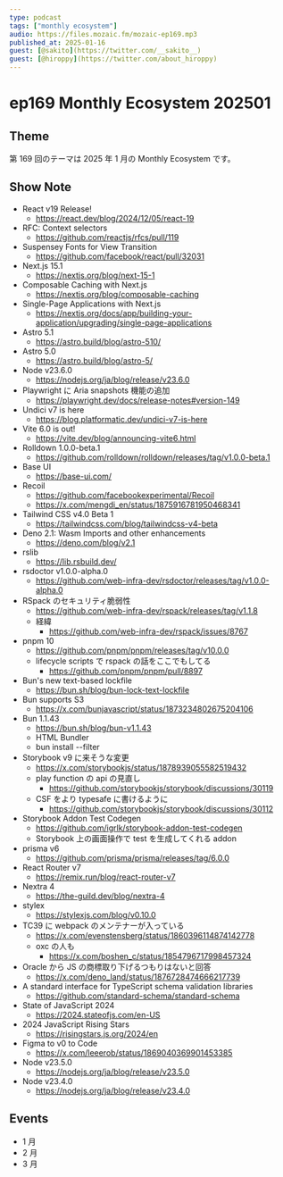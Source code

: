 ```yaml
---
type: podcast
tags: ["monthly ecosystem"]
audio: https://files.mozaic.fm/mozaic-ep169.mp3
published_at: 2025-01-16
guest: [@sakito](https://twitter.com/__sakito__)
guest: [@hiroppy](https://twitter.com/about_hiroppy)
---
```


# ep169 Monthly Ecosystem 202501

## Theme

第 169 回のテーマは 2025 年 1 月の Monthly Ecosystem です。


## Show Note

- React v19 Release!
  - https://react.dev/blog/2024/12/05/react-19
- RFC: Context selectors
  - https://github.com/reactjs/rfcs/pull/119
- Suspensey Fonts for View Transition
  - https://github.com/facebook/react/pull/32031
- Next.js 15.1
  - https://nextjs.org/blog/next-15-1
- Composable Caching with Next.js
  - https://nextjs.org/blog/composable-caching
- Single-Page Applications with Next.js
  - https://nextjs.org/docs/app/building-your-application/upgrading/single-page-applications
- Astro 5.1
  - https://astro.build/blog/astro-510/
- Astro 5.0
  - https://astro.build/blog/astro-5/
- Node v23.6.0
  - https://nodejs.org/ja/blog/release/v23.6.0
- Playwright に Aria snapshots 機能の追加
  - https://playwright.dev/docs/release-notes#version-149
- Undici v7 is here
  - https://blog.platformatic.dev/undici-v7-is-here
- Vite 6.0 is out!
  - https://vite.dev/blog/announcing-vite6.html
- Rolldown 1.0.0-beta.1
  - https://github.com/rolldown/rolldown/releases/tag/v1.0.0-beta.1
- Base UI
  - https://base-ui.com/
- Recoil
  - https://github.com/facebookexperimental/Recoil
  - https://x.com/mengdi_en/status/1875916781950468341
- Tailwind CSS v4.0 Beta 1
  - https://tailwindcss.com/blog/tailwindcss-v4-beta
- Deno 2.1: Wasm Imports and other enhancements
  - https://deno.com/blog/v2.1
- rslib
  - https://lib.rsbuild.dev/
- rsdoctor v1.0.0-alpha.0
  - https://github.com/web-infra-dev/rsdoctor/releases/tag/v1.0.0-alpha.0
- RSpack のセキュリティ脆弱性
  - https://github.com/web-infra-dev/rspack/releases/tag/v1.1.8
  - 経緯
    - https://github.com/web-infra-dev/rspack/issues/8767
- pnpm 10
  - https://github.com/pnpm/pnpm/releases/tag/v10.0.0
  - lifecycle scripts で rspack の話をここでもしてる
    - https://github.com/pnpm/pnpm/pull/8897
- Bun's new text-based lockfile
  - https://bun.sh/blog/bun-lock-text-lockfile
- Bun supports S3
  - https://x.com/bunjavascript/status/1873234802675204106
- Bun 1.1.43
  - https://bun.sh/blog/bun-v1.1.43
  - HTML Bundler
  - bun install --filter
- Storybook v9 に来そうな変更
  - https://x.com/storybookjs/status/1878939055582519432
  - play function の api の見直し
    - https://github.com/storybookjs/storybook/discussions/30119
  - CSF をより typesafe に書けるように
    - https://github.com/storybookjs/storybook/discussions/30112
- Storybook Addon Test Codegen
  - https://github.com/igrlk/storybook-addon-test-codegen
  - Storybook 上の画面操作で test を生成してくれる addon
- prisma v6
  - https://github.com/prisma/prisma/releases/tag/6.0.0
- React Router v7
  - https://remix.run/blog/react-router-v7
- Nextra 4
  - https://the-guild.dev/blog/nextra-4
- stylex
  - https://stylexjs.com/blog/v0.10.0
- TC39 に webpack のメンテナーが入っている
  - https://x.com/evenstensberg/status/1860396114874142778
  - oxc の人も
    - https://x.com/boshen_c/status/1854796717998457324
- Oracle から JS の商標取り下げるつもりはないと回答
  - https://x.com/deno_land/status/1876728474666217739
- A standard interface for TypeScript schema validation libraries
  - https://github.com/standard-schema/standard-schema
- State of JavaScript 2024
  - https://2024.stateofjs.com/en-US
- 2024 JavaScript Rising Stars
  - https://risingstars.js.org/2024/en
- Figma to v0 to Code
  - https://x.com/leeerob/status/1869040369901453385
- Node v23.5.0
  - https://nodejs.org/ja/blog/release/v23.5.0
- Node v23.4.0
  - https://nodejs.org/ja/blog/release/v23.4.0


## Events

- 1 月
- 2 月
- 3 月